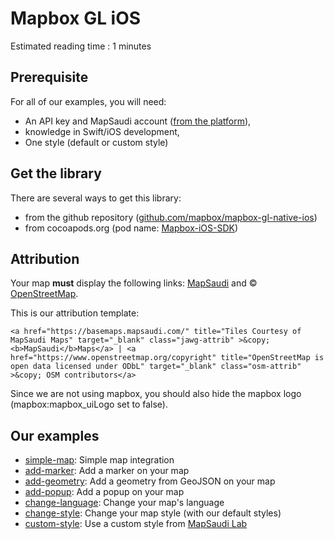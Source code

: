 # Mapbox GL iOS

Estimated reading time : 1 minutes

## Prerequisite

For all of our examples, you will need:

- An API key and MapSaudi account ([from the platform](https://app.mapsaudi.com/)),
- knowledge in Swift/iOS development,
- One style (default or custom style)

## Get the library

There are several ways to get this library:

- from the github repository ([github.com/mapbox/mapbox-gl-native-ios](https://github.com/mapbox/mapbox-gl-native-ios/releases/tag/ios-v5.9.0))
- from cocoapods.org (pod name: [Mapbox-iOS-SDK](https://cocoapods.org/pods/Mapbox-iOS-SDK))

## Attribution

Your map **must** display the following links: [MapSaudi]() and © [OpenStreetMap](https://www.openstreetmap.org/about/).

This is our attribution template:

```
<a href="https://basemaps.mapsaudi.com/" title="Tiles Courtesy of MapSaudi Maps" target="_blank" class="jawg-attrib" >&copy; <b>MapSaudi</b>Maps</a> | <a href="https://www.openstreetmap.org/copyright" title="OpenStreetMap is open data licensed under ODbL" target="_blank" class="osm-attrib" >&copy; OSM contributors</a>
```

Since we are not using mapbox, you should also hide the mapbox logo (mapbox:mapbox_uiLogo set to false).

## Our examples

- [simple-map](): Simple map integration
- [add-marker](): Add a marker on your map
- [add-geometry](): Add a geometry from GeoJSON on your map
- [add-popup](): Add a popup on your map
- [change-language](): Change your map's language
- [change-style](): Change your map style (with our default styles)
- [custom-style](): Use a custom style from [MapSaudi Lab](https://app.mapsaudi.com/)
